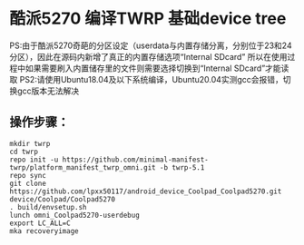 # 酷派5270 编译TWRP 基础device tree

PS:由于酷派5270奇葩的分区设定（userdata与内置存储分离，分别位于23和24分区），因此在源码内新增了真正的内置存储选项“Internal SDcard”
所以在使用过程中如果需要刷入内置储存里的文件则需要选择切换到“Internal SDcard”才能读取
PS2:请使用Ubuntu18.04及以下系统编译，Ubuntu20.04实测gcc会报错，切换gcc版本无法解决

## 操作步骤： 

```
mkdir twrp
cd twrp  
repo init -u https://github.com/minimal-manifest-twrp/platform_manifest_twrp_omni.git -b twrp-5.1 
repo sync 
git clone https://github.com/lpxx50117/android_device_Coolpad_Coolpad5270.git device/Coolpad/Coolpad5270 
. build/envsetup.sh 
lunch omni_Coolpad5270-userdebug 
export LC_ALL=C 
mka recoveryimage
```
